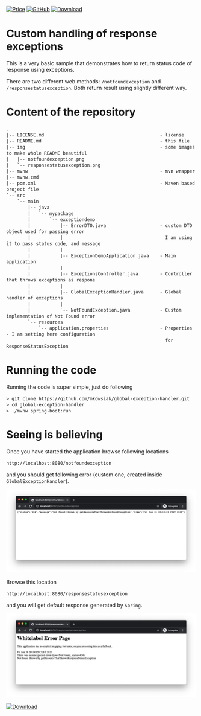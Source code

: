 [![Price](https://img.shields.io/badge/price-FREE-0098f7.svg)](https://raw.githubusercontent.com/mkowsiak/global-exception-handler/master/LICENSE.md)
[![GitHub](https://img.shields.io/badge/license-MIT-green.svg)](https://raw.githubusercontent.com/mkowsiak/global-exception-handler/master/LICENSE.md)
[![Download](https://img.shields.io/badge/download-click%20here-red.svg)](https://github.com/mkowsiak/global-exception-handler/archive/master.zip)

# Custom handling of response exceptions

This is a very basic sample that demonstrates how to return status code of response using exceptions.

There are two different web methods: `/notfoundexception` and `/responsestatusexception`. Both return result using slightly different way.

# Content of the repository

```
.
|-- LICENSE.md                                           - license
|-- README.md                                            - this file
|-- img                                                  - some images to make whole README beautiful
|   |-- notfoundexception.png
|   `-- responsestatusexception.png
|-- mvnw                                                 - mvn wrapper
|-- mvnw.cmd
|-- pom.xml                                              - Maven based project file
`-- src                                                  
    `-- main
        |-- java
        |   `-- mypackage
        |       `-- exceptiondemo
        |           |-- ErrorDTO.java                    - custom DTO object used for passing error
        |           |                                      I am using it to pass status code, and message
        |           |
        |           |-- ExceptionDemoApplication.java    - Main application
        |           |
        |           |-- ExceptionsController.java        - Controller that throws exceptions as respone
        |           |
        |           |-- GlobalExceptionHandler.java      - Global handler of exceptions
        |           |
        |           `-- NotFoundException.java           - Custom implementation of Not Found error
        `-- resources
            `-- application.properties                   - Properties - I am setting here configuration
                                                           for ResponseStatusException
```

# Running the code

Running the code is super simple, just do following

```
> git clone https://github.com/mkowsiak/global-exception-handler.git
> cd global-exception-handler
> ./mvnw spring-boot:run 
```

# Seeing is believing

Once you have started the application browse following locations

```
http://localhost:8080/notfoundexception
```

and you should get following error (custom one, created inside `GlobalExceptionHandler`).

<p align="center">
  <img src="https://raw.githubusercontent.com/mkowsiak/global-exception-handler/master/img/notfoundexception.png">
</p>

Browse this location

```
http://localhost:8080/responsestatusexception
```

and you will get default response generated by `Spring`.

<p align="center">
  <img src="https://raw.githubusercontent.com/mkowsiak/global-exception-handler/master/img/responsestatusexception.png">
</p>

[![Download](https://img.shields.io/badge/download-click%20here-red.svg)](https://github.com/mkowsiak/global-exception-handler/archive/master.zip)

